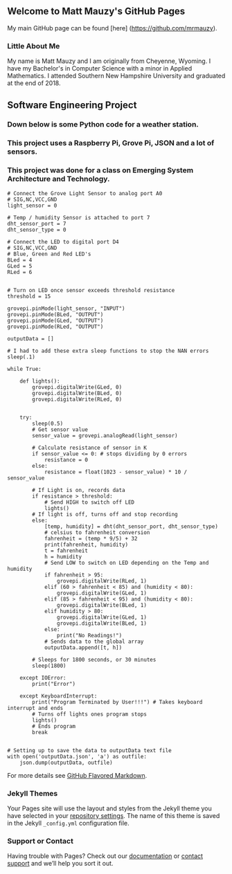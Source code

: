 ## Welcome to Matt Mauzy's GitHub Pages

My main GitHub page can be found [here] (https://github.com/mrmauzy).

### Little About Me

My name is Matt Mauzy and I am originally from Cheyenne, Wyoming. 
I have my Bachelor's in Computer Science with a minor in Applied Mathematics.
I attended Southern New Hampshire University and graduated at the end of 2018. 

## Software Engineering Project
### Down below is some Python code for a weather station.
### This project uses a Raspberry Pi, Grove Pi, JSON and a lot of sensors.
### This project was done for a class on Emerging System Architecture and Technology.

```
# Connect the Grove Light Sensor to analog port A0
# SIG,NC,VCC,GND
light_sensor = 0

# Temp / humidity Sensor is attached to port 7
dht_sensor_port = 7
dht_sensor_type = 0

# Connect the LED to digital port D4
# SIG,NC,VCC,GND
# Blue, Green and Red LED's
BLed = 4
GLed = 5
RLed = 6


# Turn on LED once sensor exceeds threshold resistance
threshold = 15

grovepi.pinMode(light_sensor, "INPUT")
grovepi.pinMode(BLed, "OUTPUT")
grovepi.pinMode(GLed, "OUTPUT")
grovepi.pinMode(RLed, "OUTPUT")

outputData = []

# I had to add these extra sleep functions to stop the NAN errors
sleep(.1)

while True:

    def lights():
        grovepi.digitalWrite(GLed, 0)
        grovepi.digitalWrite(BLed, 0)
        grovepi.digitalWrite(RLed, 0)


    try:
        sleep(0.5)
        # Get sensor value
        sensor_value = grovepi.analogRead(light_sensor)

        # Calculate resistance of sensor in K
        if sensor_value <= 0: # stops dividing by 0 errors
            resistance = 0
        else:
            resistance = float(1023 - sensor_value) * 10 / sensor_value

        # If Light is on, records data
        if resistance > threshold:
            # Send HIGH to switch off LED
            lights()
        # If light is off, turns off and stop recording
        else:
            [temp, humidity] = dht(dht_sensor_port, dht_sensor_type)
            # celsius to fahrenheit conversion
            fahrenheit = (temp * 9/5) + 32
            print(fahrenheit, humidity)
            t = fahrenheit
            h = humidity
            # Send LOW to switch on LED depending on the Temp and humidity
            if fahrenheit > 95:
                grovepi.digitalWrite(RLed, 1)
            elif (60 > fahrenheit < 85) and (humidity < 80):
                grovepi.digitalWrite(GLed, 1)
            elif (85 > fahrenheit < 95) and (humidity < 80):
                grovepi.digitalWrite(BLed, 1)
            elif humidity > 80:
                grovepi.digitalWrite(GLed, 1)
                grovepi.digitalWrite(BLed, 1)
            else:
                print("No Readings!")
            # Sends data to the global array
            outputData.append([t, h])

        # Sleeps for 1800 seconds, or 30 minutes
        sleep(1800)

    except IOError:
        print("Error")

    except KeyboardInterrupt:
        print("Program Terminated by User!!!") # Takes keyboard interrupt and ends
        # Turns off lights ones program stops
        lights()
        # Ends program
        break
    

# Setting up to save the data to outputData text file
with open('outputData.json', 'a') as outfile:
    json.dump(outputData, outfile)
```

For more details see [GitHub Flavored Markdown](https://guides.github.com/features/mastering-markdown/).

### Jekyll Themes

Your Pages site will use the layout and styles from the Jekyll theme you have selected in your [repository settings](https://github.com/MrMauzy/MrMauzy.github.io/settings). The name of this theme is saved in the Jekyll `_config.yml` configuration file.

### Support or Contact

Having trouble with Pages? Check out our [documentation](https://help.github.com/categories/github-pages-basics/) or [contact support](https://github.com/contact) and we’ll help you sort it out.
